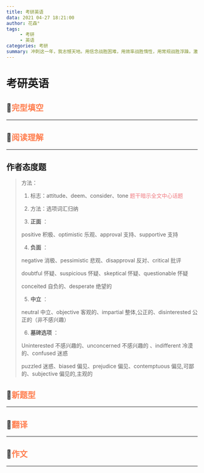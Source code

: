 ```yaml
---
title: 考研英语
data: 2021 04-27 18:21:00
author: 花森°
tags: 
     - 考研
     - 英语
categories: 考研 
summary: 冲刺这一年，我志憾天地。用信念战胜困难，用效率战胜惰性，用常规战胜浮躁。激情似火，心静如水。全力拼搏每一天，专注高效每一节，聚精会神每一分。付出非常之努力，收获非常之进步。冲刺这一年，决胜这一生;冲刺这一年，幸福八十年;冲刺这一年，全家尽欢颜!
---
```


# 考研英语

## 🎯<font color='#ff7f50'>完型填空</font>

---





## 🎯<font color='#ff7f50'>阅读理解</font>

---

## 作者态度题

>方法：
>
>1. 标志：attitude、deem、consider、tone <font color="#f07c82">题干暗示全文中心话题</font>
>
>2. 方法：选项词汇归纳
>
>3. __正面__ ：
>
>   positive 积极、optimistic 乐观、approval 支持、supportive 支持
>
>4. __负面__ ：
>
>   negative 消极、pessimistic 悲观、disapproval 反对、critical 批评
>
>   doubtful 怀疑、suspicious 怀疑、skeptical 怀疑、questionable 怀疑
>
>   conceited 自负的、desperate 绝望的
>
>5. __中立__ ：
>
>   neutral 中立、objective 客观的、impartial 整体,公正的、disinterested 公正的（非不感兴趣）
>
>6. __墓碑选项__ ：
>
>   Uninterested 不感兴趣的、unconcerned 不感兴趣的 、indifferent 冷漠的、confused 迷惑
>
>   puzzled 迷惑、biased 偏见、prejudice 偏见、contemptuous 偏见,可鄙的、subjective 偏见的,主观的
>
>   



## 🎯<font color='#ff7f50'>新题型</font>

---





## 🎯<font color='#ff7f50'>翻译</font>

---







## 🎯<font color='#ff7f50'>作文</font>

---





